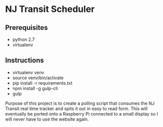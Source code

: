 NJ Transit Scheduler
===================

Prerequisites
-----------
- python 2.7
- virtualenv

Instructions
-----------
- virtualenv venv
- source venv/bin/activate
- pip install -r requirements.txt
- npm install -g gulp-cli
- gulp

Purpose of this project is to create a polling script that consumes the NJ Transit real time tracker and spits it out in easy to read form.  This will eventually be ported onto a Raspberry Pi connected to a small display so I will never have to use the website again.